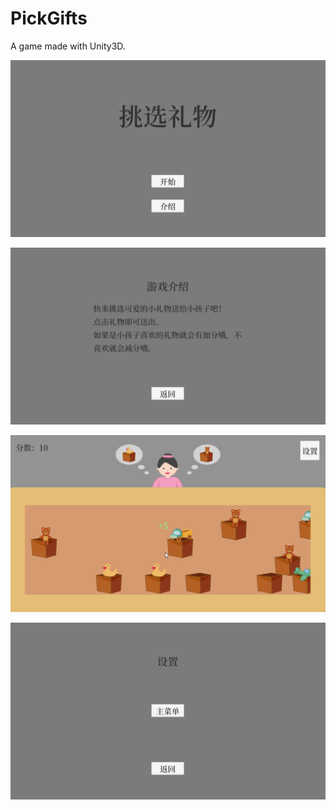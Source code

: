 # PickGifts
A game made with Unity3D.

![Start](Start.png)

![Introduce](Introduce.png)

![Game](Game.png)

![Setting](Setting.png)
